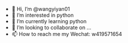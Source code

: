 - 👋 Hi, I’m @wangyiyan01
- 👀 I’m interested in python
- 🌱 I’m currently learning python
- 💞️ I’m looking to collaborate on ...
- 📫 How to reach me my Wechat: w419571654

<!---
wangyiyan01/wangyiyan01 is a ✨ special ✨ repository because its `README.md` (this file) appears on your GitHub profile.
You can click the Preview link to take a look at your changes.
--->
